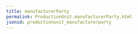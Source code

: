 ```yaml
---
title: manufacturerParty
permalink: ProductionUnit.manufacturerParty.html
jsonid: productionunit_manufacturerparty
---
```

